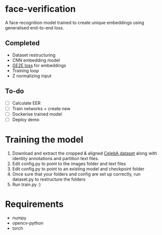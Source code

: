 # face-verification
A face recognition model trained to create unique embeddings using generalised end-to-end loss.

## Completed
- Dataset restructuring
- CNN embedding model
- [GE2E loss](https://arxiv.org/abs/1710.10467) for embeddings
- Training loop
- Z normalizing input

## To-do
- [ ] Calculate EER
- [ ] Train networks + create new
- [ ] Dockerise trained model
- [ ] Deploy demo

# Training the model
1. Download and extract the cropped & aligned [CelebA dataset](http://mmlab.ie.cuhk.edu.hk/projects/CelebA.html) along with identity annotations and partition text files.
2. Edit config.py to point to the images folder and text files
3. Edit config.py to point to an existing model and checkpoint folder
4. Once sure that your folders and config are set up correctly, run dataset.py to restructure the folders
5. Run train.py :)

# Requirements
- numpy
- opencv-python
- torch
